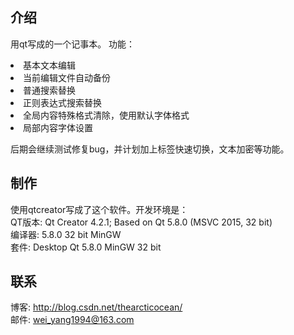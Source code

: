 ## 介绍
用qt写成的一个记事本。
功能：
<li>基本文本编辑
<li>当前编辑文件自动备份
<li>普通搜索替换
<li>正则表达式搜索替换
<li>全局内容特殊格式清除，使用默认字体格式
<li>局部内容字体设置

后期会继续测试修复bug，并计划加上标签快速切换，文本加密等功能。

## 制作
使用qtcreator写成了这个软件。开发环境是：  
QT版本: Qt Creator 4.2.1; Based on Qt 5.8.0 (MSVC 2015, 32 bit)  
编译器: 5.8.0 32 bit MinGW  
套件: Desktop Qt 5.8.0 MinGW 32 bit  

## 联系
博客: http://blog.csdn.net/thearcticocean/  
邮件: wei_yang1994@163.com  
